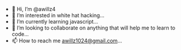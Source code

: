 - 👋 Hi, I’m @awillz4
- 👀 I’m interested in white hat hacking...
- 🌱 I’m currently learning javascript...
- 💞️ I’m looking to collaborate on anything that will help me to learn to code...
- 📫 How to reach me awillz1024@gmail.com...

<!---
awillz4/awillz4 is a ✨ special ✨ repository because its `README.md` (this file) appears on your GitHub profile.
You can click the Preview link to take a look at your changes.
--->
